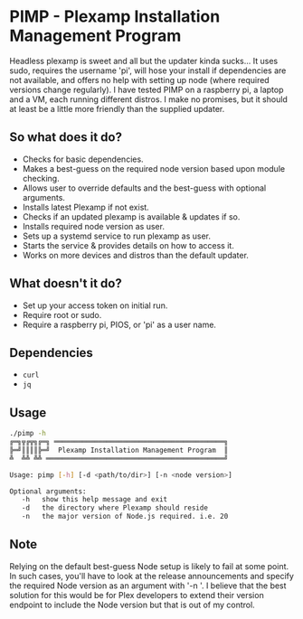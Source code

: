 # PIMP - Plexamp Installation Management Program
Headless plexamp is sweet and all but the updater kinda sucks... It uses sudo, requires the username 'pi', will hose your install if dependencies are not available, and offers no help with setting up node (where required versions change regularly). I have tested PIMP on a raspberry pi, a laptop and a VM, each running different distros. I make no promises, but it should at least be a little more friendly than the supplied updater.

## So what does it do?
* Checks for basic dependencies.
* Makes a best-guess on the required node version based upon module checking.
* Allows user to override defaults and the best-guess with optional arguments.
* Installs latest Plexamp if not exist.
* Checks if an updated plexamp is available & updates if so.
* Installs required node version as user. 
* Sets up a systemd service to run plexamp as user.
* Starts the service & provides details on how to access it.
* Works on more devices and distros than the default updater.

## What doesn't it do?
* Set up your access token on initial run. 
* Require root or sudo.
* Require a raspberry pi, PIOS, or 'pi' as a user name.

## Dependencies
- ```curl```
- ```jq```

## Usage
```bash
./pimp -h
╔═╗╦╔╦╗╔═╗ ══════════════════════════════════════════╗
╠═╝║║║║╠═╝  Plexamp Installation Management Program  ║
╩  ╩╩ ╩╩ ════════════════════════════════════════════╝

Usage: pimp [-h] [-d <path/to/dir>] [-n <node version>]

Optional arguments:
   -h   show this help message and exit
   -d   the directory where Plexamp should reside
   -n   the major version of Node.js required. i.e. 20
```

## Note
Relying on the default best-guess Node setup is likely to fail at some point. In such cases, you'll have to look at the release announcements and specify the required Node version as an argument with '-n <version>'. I believe that the best solution for this would be for Plex developers to extend their version endpoint to include the Node version but that is out of my control.
